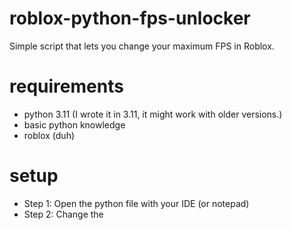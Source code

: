 # roblox-python-fps-unlocker
Simple script that lets you change your maximum FPS in Roblox.

# requirements
- python 3.11 (I wrote it in 3.11, it might work with older versions.)
- basic python knowledge
- roblox (duh)

# setup
- Step 1: Open the python file with your IDE (or notepad)
- Step 2: Change the 
